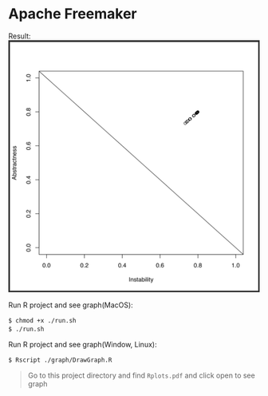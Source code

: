 # Apache Freemaker


Result:
![alt text](https://github.com/wasuthun/FreemakerWSP/blob/master/graph/Screen%20Shot%202561-11-12%20at%2016.12.20.png)


Run R project and see graph(MacOS):
```sh
$ chmod +x ./run.sh
$ ./run.sh
```

Run R project and see graph(Window, Linux):
```sh
$ Rscript ./graph/DrawGraph.R
```
> Go to this project directory and find `Rplots.pdf` and click open to see graph
